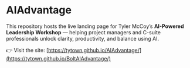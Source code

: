 # AIAdvantage

This repository hosts the live landing page for Tyler McCoy’s **AI-Powered Leadership Workshop** — helping project managers and C-suite professionals unlock clarity, productivity, and balance using AI.

👉 Visit the site: [https://tytown.github.io/AIAdvantage/](https://tytown.github.io/BoltAIAdvantage/)

